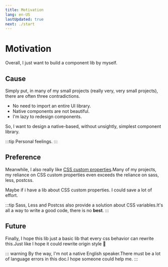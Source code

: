 ```yaml
---
title: Motivation
lang: en-US
lastUpdated: true
next: ./start
---
```


# Motivation

Overall, I just want to build a component lib by myself.

## Cause

Simply put, in many of my small projects (really very, very small projects), there are often three contradictions.

* No need to import an entire UI library.
* Native components are not beautiful.
* I'm lazy to redesign components.

So, I want to design a native-based, without unsightly, simplest component library.

:::tip
Personal feelings.
:::

## Preference

Meanwhile, I also really like [CSS custom properties](https://developer.mozilla.org/en-US/docs/Web/CSS/Using_CSS_custom_properties).Many of my projects, my reliance on CSS custom properties even exceeds the reliance on sass, less, postcss.

Maybe if i have a lib about CSS custom properties. I could save a lot of effort.

:::tip
Sass, Less and Postcss also provide a solution about CSS variables.It's all a way to write a good code, there is no **best**.
:::

## Future

Finally, I hope this lib just a basic lib that every css behavior can rewrite this.Just like I hope it could rewrite origin style 🍉

::: warning
By the way, I'm not a native English speaker.There must be a lot of language errors in this doc.I hope someone could help me.
:::

